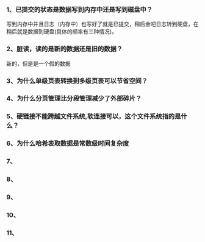 ### 1、已提交的状态是数据写到内存中还是写到磁盘中？
写到内存中并且日志（内存中）也写好了就是已提交，稍后会吧日志转到硬盘，在稍后就是数据到硬盘(具体的频率有三种情况)。

### 2、脏读，读的是新的数据还是旧的数据？
新的，但是是一个假的数据

### 3、为什么单级页表转换到多级页表可以节省空间？

### 4、为什么分页管理比分段管理减少了外部碎片？

### 5、硬链接不能跨越文件系统,软连接可以，这个文件系统指的是什么？

### 6、为什么哈希表取数据是常数级时间复杂度
### 7、
### 8、
### 9、
### 10、
### 11、

